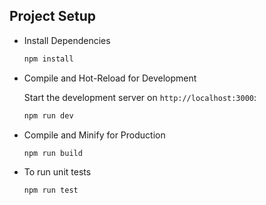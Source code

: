 ## Project Setup

- Install Dependencies
  ```bash
  npm install

- Compile and Hot-Reload for Development

  Start the development server on `http://localhost:3000`:
  ```bash
  npm run dev

- Compile and Minify for Production
  ```bash
  npm run build

- To run unit tests
  ```bah
  npm run test